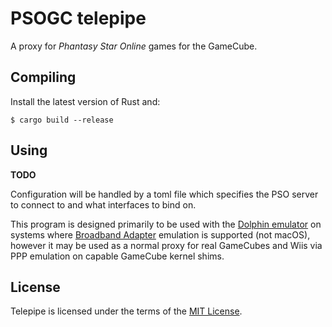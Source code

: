 # PSOGC telepipe

A proxy for _Phantasy Star Online_ games for the GameCube.

## Compiling

Install the latest version of Rust and:

    $ cargo build --release

## Using

**TODO**

Configuration will be handled by a toml file which specifies the PSO server
to connect to and what interfaces to bind on.

This program is designed primarily to be used with the [Dolphin emulator] on
systems where [Broadband Adapter] emulation is supported (not macOS), however
it may be used as a normal proxy for real GameCubes and Wiis via PPP emulation
on capable GameCube kernel shims.

## License

Telepipe is licensed under the terms of the [MIT License].

[Dolphin emulator]: http://dolphin-emu.org/
[Broadband Adapter]: https://wiki.dolphin-emu.org/index.php?title=Broadband_Adapter
[MIT License]: http://spdx.org/licenses/MIT.html